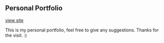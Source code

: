 ## Personal Portfolio

[view site](https://retsambew.github.io/Naman-Arora/) 

This is my personal portfolio, feel free to give any suggestions.
Thanks for the visit. :)
